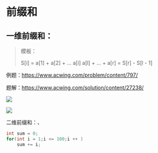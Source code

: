 



# 前缀和

## 一维前缀和：

> 模板：
>
> S[i] = a[1] + a[2] + ... a[i]
> 	  a[l] + ... + a[r] = S[r] - S[l - 1]

例题：https://www.acwing.com/problem/content/797/

题解：https://www.acwing.com/solution/content/27238/

![](https://gitee.com/constsheng/imgcurl/raw/master/img/20210310215659.png)

![](https://gitee.com/constsheng/imgcurl/raw/master/img/20210310215722.png)

二维前缀和：、



```c
int sum = 0;
for(int i = 1;i <= 100;i ++ )
    sum += i;
```

